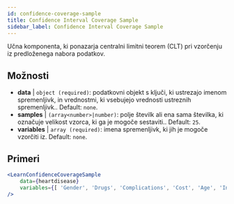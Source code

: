 ```yaml
---
id: confidence-coverage-sample
title: Confidence Interval Coverage Sample
sidebar_label: Confidence Interval Coverage Sample
---
```


Učna komponenta, ki ponazarja centralni limitni teorem (CLT) pri vzorčenju iz predloženega nabora podatkov.

## Možnosti

* __data__ | `object (required)`: podatkovni objekt s ključi, ki ustrezajo imenom spremenljivk, in vrednostmi, ki vsebujejo vrednosti ustreznih spremenljivk.. Default: `none`.
* __samples__ | `(array<number>|number)`: polje številk ali ena sama številka, ki označuje velikost vzorca, ki ga je mogoče sestaviti.. Default: `25`.
* __variables__ | `array (required)`: imena spremenljivk, ki jih je mogoče vzorčiti iz. Default: `none`.


## Primeri

```jsx live
<LearnConfidenceCoverageSample 
    data={heartdisease} 
    variables={[ 'Gender', 'Drugs', 'Complications', 'Cost', 'Age', 'Interventions', 'ERVisit', 'Comorbidities', 'Duration' ]}
/>
```

